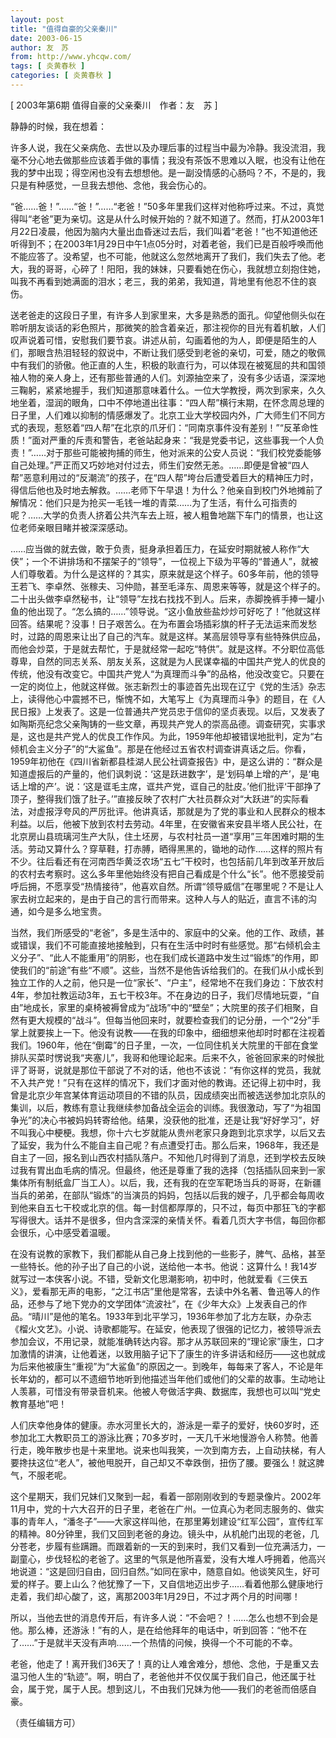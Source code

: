 ```yaml
---
layout: post
title: "值得自豪的父亲秦川"
date: 2003-06-15
author: 友　苏
from: http://www.yhcqw.com/
tags: [ 炎黄春秋 ]
categories: [ 炎黄春秋 ]
---
```



[ 2003年第6期 值得自豪的父亲秦川　作者：友　苏 ]

静静的时候，我在想着：


许多人说，我在父亲病危、去世以及办理后事的过程当中最为冷静。我没流泪，我毫不分心地去做那些应该着手做的事情；我没有茶饭不思难以入眠，也没有让他在我的梦中出现；得空闲也没有去想想他。是一副没情感的心肠吗？不，不是的，我只是有种感觉，一旦我去想他、念他，我会伤心的。


“爸……爸！”……“爸！”……“老爸！”50多年里我们这样对他称呼过来。不过，真觉得叫“老爸”更为亲切。这是从什么时候开始的？就不知道了。然而，打从2003年1月22日凌晨，他因为脑内大量出血昏迷过去后，我们叫着“老爸！”也不知道他还听得到不；在2003年1月29日中午1点05分时，对着老爸，我们已是百般呼唤而他不能应答了。没希望，也不可能，他就这么忽然地离开了我们，我们失去了他。老大，我的哥哥，心碎了！阳阳，我的妹妹，只要看她在伤心，我就想立刻抱住她，叫我不再看到她满面的泪水；老三，我的弟弟，我知道，背地里有他忍不住的哀伤。


送老爸走的这段日子里，有许多人到家里来，大多是熟悉的面孔。仰望他侧头似在聆听朋友谈话的彩色照片，那微笑的脸含着亲近，那注视你的目光有着机敏，人们叹声说着可惜，安慰我们要节哀。讲述从前，勾画着他的为人，即便是陌生的人们，那眼含热泪轻轻的叙说中，不断让我们感受到老爸的亲切，可爱，随之的敬佩中有我们的骄傲。他正直的人生，积极的耿直行为，可以体现在被冤屈的共和国领袖人物的亲人身上，还有那些普通的人们。刘源抽空来了，没有多少话语，深深地三鞠躬，紧紧地握手，我们知道那意味着什么。一位大学教授，两次到家来，久久地坐着，湿润的眼角，口中不停地道出往事：“四人帮”横行末期，在怀念周总理的日子里，人们难以抑制的情感爆发了。北京工业大学校园内外，广大师生们不同方式的表现，惹怒着“四人帮”在北京的爪牙们：“同南京事件没有差别！”“反革命性质！”面对严重的斥责和警告，老爸站起身来：“我是党委书记，这些事我一个人负责！”……对于那些可能被拘捕的师生，他对派来的公安人员说：“我们校党委能够自己处理。”严正而又巧妙地对付过去，师生们安然无恙。……即便是曾被“四人帮”恶意利用过的“反潮流”的孩子，在“四人帮”垮台后遭受着巨大的精神压力时，得信后他也及时地去解救。……老师下午早退！为什么？他亲自到校门外地摊前了解情况：他们只是为抢买一毛钱一堆的青菜……为了生活，有什么可指责的呢？……大学的负责人挤着公共汽车去上班，被人粗鲁地踹下车门的情景，也让这位老师亲眼目睹并被深深感动。


……应当做的就去做，敢于负责，挺身承担着压力，在延安时期就被人称作“大侠”；一个不讲排场和不摆架子的“领导”，一位视上下级为平等的“普通人”，就被人们尊敬着。为什么是这样的？其实，原来就是这个样子。60多年前，他的领导王若飞、李卓然、张稼夫、习仲勋，甚至毛泽东、周恩来等等，就是这个样子的。二十出头做李卓然秘书，让“领导”左找右找找不到人。后来，赤脚挽裤手捧一罐小鱼的他出现了。“怎么搞的……”领导说。“这小鱼放些盐炒炒可好吃了！”他就这样回答。结果呢？没事！日子艰苦么。在为布置会场插彩旗的杆子无法运来而发愁时，过路的周恩来让出了自己的汽车。就是这样。某高层领导享有些特殊供应品，而他会炒菜，于是就去帮忙，于是就经常一起吃“特供”。就是这样。不分职位高低尊卑，自然的同志关系、朋友关系，这就是为人民谋幸福的中国共产党人的优良的传统，他没有改变它。中国共产党人“为真理而斗争”的品格，他没改变它。只要在一定的岗位上，他就这样做。张志新烈士的事迹首先出现在辽宁《党的生活》杂志上，读得他心中震撼不已，惭愧不如，大笔写上《为真理而斗争》的题目，在《人民日报》上发表了。这是一位普通共产党员忠于信仰的坚贞表现。以后，又发表了如陶斯亮纪念父亲陶铸的一些文章，再现共产党人的崇高品德。调查研究，实事求是，这也是共产党人的优良工作作风。为此，1959年他却被错误地批判，定为“右倾机会主义分子”的“大鲨鱼”。那是在他经过五省农村调查讲真话之后。你看，1959年初他在《四川省新都县桂湖人民公社调查报告》中，是这么讲的：“群众是知道虚报后的产量的，他们讽刺说：‘这是跃进数字’，是‘划码单上增的产’，是‘电话上增的产’。说：‘这是诓毛主席，诓共产党，诓自己的肚皮。’他们批评‘干部挣了顶子，整得我们饿了肚子。’”直接反映了农村广大社员群众对“大跃进”的实际看法，对虚报浮夸风的严厉批评。他讲真话，那就是为了党的事业和人民群众的根本利益。以后，他被下放到农村去劳动。4年里，在安徽省来安县半塔人民公社，在北京房山县琉璃河生产大队，住土坯房，与农村社员一道“享用”三年困难时期的生活。劳动又算什么？穿草鞋，打赤膊，晒得黑黑的，锄地的动作……这样的照片有不少。往后看还有在河南西华黄泛农场“五七”干校时，也包括前几年到改革开放后的农村去考察时。这么多年里他始终没有把自己看成是个什么“长”。他不愿接受前呼后拥，不愿享受“热情接待”，他喜欢自然。所谓“领导威信”在哪里呢？不是让人家去树立起来的，是由于自己的言行而带来。这种人与人的贴近，直言不讳的沟通，如今是多么地宝贵。


当然，我们所感受的“老爸”，多是生活中的、家庭中的父亲。他的工作、政绩，甚或错误，我们不可能直接地接触到，只有在生活中时时有些感觉。那“右倾机会主义分子”、“此人不能重用”的阴影，也在我们成长道路中发生过“锻炼”的作用，即使我们的“前途”有些“不顺”。这些，当然不是他告诉给我们的。在我们从小成长到独立工作的人之前，他只是一位“家长”、“户主”，经常地不在我们身边：下放农村4年，参加社教运动3年，五七干校3年。不在身边的日子，我们尽情地玩耍，“自由”地成长，家里的桌椅被褥曾成为“战场”中的“壁垒”；大院里的孩子们相聚，自然有更大规模的“战斗”。但每当他回来时，就要检查我们的记分册，一个“2分”手掌上就要挨上一下。他没有说教——在我的印象中，细细想来他却时时都在注视着我们。1960年，他在“倒霉”的日子里，一次，一位同住机关大院里的干部在食堂排队买菜时愣说我“夹塞儿”，我哥和他理论起来。后来不久，爸爸回家来的时候批评了哥哥，说就是那位干部说了不对的话，他也不该说：“有你这样的党员，我就不入共产党！”只有在这样的情况下，我们才面对他的教诲。还记得上初中时，我曾是北京少年宫某体育运动项目的不错的队员，因成绩突出而被选送参加北京队的集训，以后，教练有意让我继续参加备战全运会的训练。我很激动，写了“为祖国争光”的决心书被妈妈转寄给他。结果，没获他的批准，还是让我“好好学习”，好不叫我心中梗梗。我想，你十六七岁就能从贵州老家只身跑到北京求学，以后又去了延安，我为什么不能自主自己呢？有点遭受打击。那么后来，1968年，我还是自主了一回，报名到山西农村插队落户。不知他几时得到了消息，还到学校去反映过我有胃出血毛病的情况。但最终，他还是尊重了我的选择（包括插队回来到一家集体所有制纸盒厂当工人）。以后，我，还有我的在空军靶场当兵的哥哥，在新疆当兵的弟弟，在部队“锻炼”的当演员的妈妈，包括以后我的嫂子，几乎都会每周收到他来自五七干校或北京的信。每一封信都厚厚的，只不过，每页中那狂飞的字都写得很大。话并不是很多，但内含深深的亲情关怀。看着几页大字书信，每回你都会很乐，心中感受着温暖。


在没有说教的家教下，我们都能从自己身上找到他的一些影子，脾气、品格，甚至一些特长。他的孙子出了自己的小说，送给他一本书。他说：这算什么！我14岁就写过一本侠客小说。不错，受新文化思潮影响，初中时，他就爱看《三侠五义》，爱看那无声的电影，“之江书店”里他是常客，去读中外名著、鲁迅等人的作品，还参与了地下党办的文学团体“流波社”，在《少年大众》上发表自己的作品。“晴川”是他的笔名。1933年到北平学习，1936年参加了北方左联，办杂志《榴火文艺》。小说、诗歌都能写。在延安，他表现了很强的记忆力，被领导派去参加会议，不用记录，就能准确转达内容。那才从苏联回来的“理论家”康生，口才加激情的讲演，让他着迷，以致用脑子记下了康生的许多讲话和经历——这也就成为后来他被康生“重视”为“大鲨鱼”的原因之一。到晚年，每每来了客人，不论是年长年幼的，都可以不遗细节地听到他描述当年他们或他们的父辈的故事。生动地让人羡慕，可惜没有带录音机来。他被人夸做活字典、数据库，我想也可以叫“党史教育基地”吧！


人们庆幸他身体的健康。赤水河里长大的，游泳是一辈子的爱好，快60岁时，还参加北工大教职员工的游泳比赛；70多岁时，一天几千米地慢游令人称赞。他善行走，晚年散步也是十来里地。说来也叫我笑，一次到南方去，上自动扶梯，有人要搀扶这位“老人”，被他甩脱开，自己却又不幸跌倒，扭伤了腰。要强么！就这脾气，不服老呢。


这个星期天，我们兄妹们又聚到一起，看着一部刚刚收到的专题录像片。2002年11月中，党的十六大召开的日子里，老爸在广州。一位真心为老同志服务的、做实事的青年人，“潘冬子”——大家这样叫他，在那里筹划建设“红军公园”，宣传红军的精神。80分钟里，我们又回到老爸的身边。镜头中，从机舱门出现的老爸，几分苍老，步履有些蹒跚。而跟着新的一天的到来时，我们又看到一位充满活力，一副童心，步伐轻松的老爸了。这里的气氛是他所喜爱，没有大堆人呼拥着，他高兴地说道：“这是回归自由，回归自然。”如同在家中，随意自如。他谈笑风生，好可爱的样子。要上山么？他犹豫了一下，又自信地迈出步子……看着他那么健康地行走着，我们却心酸了，这，离那2003年1月29日，不过才两个月的时间哪！


所以，当他去世的消息传开后，有许多人说：“不会吧？！……怎么也想不到会是他。那么棒，还游泳！”有的人，是在给他拜年的电话中，听到回答：“他不在了……”于是就半天没有声响……一个热情的问候，换得一个不可能的不幸。


老爸，他走了！离开我们36天了！真的让人难舍难分，想他、念他，于是重又去温习他人生的“轨迹”。啊，明白了，老爸他并不仅仅属于我们自己，他还属于社会，属于党，属于人民。想到这儿，不由我们兄妹为他——我们的老爸而倍感自豪。

（责任编辑方可）


